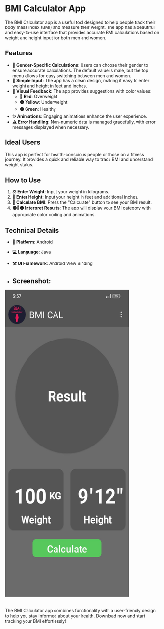 # BMI Calculator App

The BMI Calculator app is a useful tool designed to help people track their body mass index (BMI) and measure their weight. The app has a beautiful and easy-to-use interface that provides accurate BMI calculations based on weight and height input for both men and women.

## Features

- **👫 Gender-Specific Calculations**: Users can choose their gender to ensure accurate calculations. The default value is male, but the top menu allows for easy switching between men and women.
- **📏 Simple Input**: The app has a clean design, making it easy to enter weight and height in feet and inches.
- **🎨 Visual Feedback**: The app provides suggestions with color values:
  - **🔴 Red**: Overweight
  - **🟡 Yellow**: Underweight
  - **🟢 Green**: Healthy
- **✨ Animations**: Engaging animations enhance the user experience.
- **⚠️ Error Handling**: Non-numeric data is managed gracefully, with error messages displayed when necessary.

## Ideal Users

This app is perfect for health-conscious people or those on a fitness journey. It provides a quick and reliable way to track BMI and understand weight status.

## How to Use

1. **⚖️ Enter Weight**: Input your weight in kilograms.
2. **📏 Enter Height**: Input your height in feet and additional inches.
3. **🔢 Calculate BMI**: Press the "Calculate" button to see your BMI result.
4. **🟢🔴🟡 Interpret Results**: The app will display your BMI category with appropriate color coding and animations.

## Technical Details

- **📱 Platform**: Android
- **💻 Language**: Java
- **🛠️ UI Framework**: Android View Binding

- ## Screenshot:

<img src="https://github.com/AtharIbrahim/BMI-Calculator-App/blob/main/Screenshot/Main.jpg" alt="CryptoMatrix Logo" style="max-width: 80%; height: 1000px; margin-bottom: 20px;">


The BMI Calculator app combines functionality with a user-friendly design to help you stay informed about your health. Download now and start tracking your BMI effortlessly!
